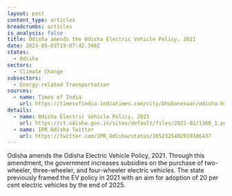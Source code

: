 ```yaml
---
layout: post
content_type: articles
breadcrumbs: articles
is_analysis: false
title: Odisha amends the Odisha Electric Vehicle Policy, 2021
date: 2023-05-03T19:07:42.348Z
states:
  - Odisha
sectors:
  - Climate Change
subsectors:
  - Energy-related Transportation
sources:
  - name: Times of India
    url: https://timesofindia.indiatimes.com/city/bhubaneswar/odisha-hikes-incentives-to-promote-ev-in-state/articleshow/99794533.cms
details:
  - name: Odisha Electric Vehicle Policy, 2021
    url: https://ct.odisha.gov.in/sites/default/files/2021-02/1360_1.pdf
  - name: IPR Odisha Twitter
    url: https://twitter.com/IPR_Odisha/status/1652325402919186437
---
```

Odisha amends the Odisha Electric Vehicle Policy, 2021. Through this amendment, the government increases subsidies on the purchase of two-wheeler, three-wheeler, and four-wheeler electric vehicles. The state previously framed the EV policy in 2021 with an aim for adoption of 20 per cent electric vehicles by the end of 2025.
